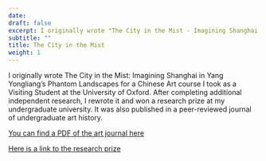 ```yaml
---
date: 
draft: false
excerpt: I originally wrote "The City in the Mist - Imagining Shanghai in Yang Yongliang’s Phantom Landscapes"  for a Chinese Art course I took as a Visiting Student at the University of Oxford. After completing additional independent research, I rewrote it and won a research prize at my undergraduate university. It was also published in a peer-reviewed journal of undergraduate art history.
subtitle: ""
title: The City in the Mist
weight: 1
---
```


I originally wrote The City in the Mist: Imagining Shanghai in Yang Yongliang’s Phantom Landscapes for a Chinese Art course I took as a Visiting Student at the University of Oxford. After completing additional independent research, I rewrote it and won a research prize at my undergraduate university. It was also published in a peer-reviewed journal of undergraduate art history.

[You can find a PDF of the art journal here](https://polkmuseumofart.org/jahms-issue1)

[Here is a link to the research prize](https://lib.trinity.edu/research-awards/2020-research-thing-showcase/)
